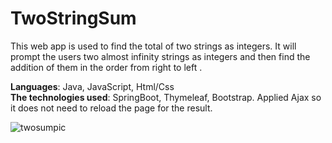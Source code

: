 # TwoStringSum
This web app is used to find the total of two strings as integers. It will prompt the users two almost infinity strings as integers and then find the addition of them in the order from right to left .

**Languages**: Java, JavaScript, Html/Css <br />
**The technologies used**: SpringBoot, Thymeleaf, Bootstrap. Applied Ajax so it does not need to reload the page for the result.

![twosumpic](https://user-images.githubusercontent.com/31901141/41087217-b4ad3f90-6a01-11e8-805c-35252600db01.png)
